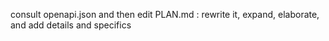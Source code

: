 consult openapi.json and then edit PLAN.md : rewrite it, expand, elaborate, and add details and specifics 